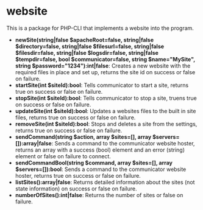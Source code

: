 # website
This is a package for PHP-CLI that implements a website into the program.

- **newSite(string|false $apacheRoot=false, string|false $directory=false, string|false $filesurl=false, string|false $filesdir=false, string|false $logsdir=false, string|false $tempdir=false, bool $communicator=false, string $name="MySite", string $password="1234"):int|false**: Creates a new website with the required files in place and set up, returns the site id on success or false on failure.
- **startSite(int $siteId):bool**: Tells communicator to start a site, returns true on success or false on failure.
- **stopSite(int $siteId):bool**: Tells communicator to stop a site, truens true on success or false on failure.
- **updateSite(int $siteId):bool**: Updates a websites files to the built in site files, returns true on success or false on failure.
- **removeSite(int $siteId):bool**: Stops and deletes a site from the settings, returns true on success or false on failure.
- **sendCommand(string $action, array $sites=[], array $servers=[]):array|false**: Sends a command to the communicator website hoster, returns an array with a success (bool) element and an error (string) element or false on failure to connect.
- **sendCommandBool(string $command, array $sites=[], array $servers=[]):bool**: Sends a command to the communicator website hoster, returns true on success or false on failure.
- **listSites():array|false**: Returns detailed information about the sites (not state information) on success or false on failure.
- **numberOfSites():int|false**: Returns the number of sites or false on failure.